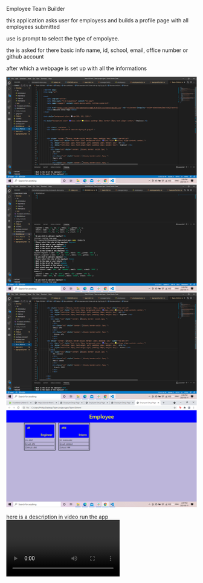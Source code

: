 
  Employee Team Builder 

this application asks user for employess and builds a profile page with all employees submitted 

use is prompt to select the type of empolyee.

the is asked for there basic info name, id, school, email, office number or github account

after which a webpage is set up with all the informations 

![example run1](Develop\img\run.png)
![example run2](Develop\img\run2.png)
![example html in java](Develop\img\htmlpage.png)
![example display 2 example](Develop\img\displ.png)

here is a description in video run the app 
![video example](Develop\img\Recording1.mp4)
